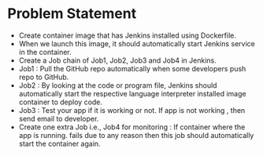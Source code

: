 __<h1>Problem Statement</h1>__

<ul>

  <li>Create container image that has Jenkins installed using Dockerfile. </li>

  <li>When we launch this image, it should automatically start Jenkins service in the container. </li>

  <li>Create a Job chain of Job1, Job2, Job3 and Job4 in Jenkins. </li> 

  <li>Job1 : Pull the GitHub repo automatically when some developers push repo to GitHub. </li>

  <li>Job2 : By looking at the code or program file, Jenkins should automatically start the respective language interpreter installed image container to deploy code. </li>

  <li>Job3 : Test your app if it is working or not. If app is not working , then send email to developer. </li>

  <li>Create one extra Job i.e., Job4 for monitoring : If container where the app is running. fails due to any reason then this job should automatically start the container again. </li>

</ul>
